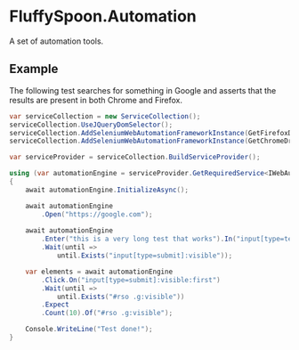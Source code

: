 # FluffySpoon.Automation
A set of automation tools.

## Example
The following test searches for something in Google and asserts that the results are present in both Chrome and Firefox.

```csharp
var serviceCollection = new ServiceCollection();
serviceCollection.UseJQueryDomSelector();
serviceCollection.AddSeleniumWebAutomationFrameworkInstance(GetFirefoxDriver);
serviceCollection.AddSeleniumWebAutomationFrameworkInstance(GetChromeDriver);

var serviceProvider = serviceCollection.BuildServiceProvider();

using (var automationEngine = serviceProvider.GetRequiredService<IWebAutomationEngine>())
{
	await automationEngine.InitializeAsync();

	await automationEngine
		.Open("https://google.com");
					
	await automationEngine
		.Enter("this is a very long test that works").In("input[type=text]:visible")
		.Wait(until => 
			until.Exists("input[type=submit]:visible"));

	var elements = await automationEngine
		.Click.On("input[type=submit]:visible:first")
		.Wait(until => 
			until.Exists("#rso .g:visible"))
		.Expect
		.Count(10).Of("#rso .g:visible");

	Console.WriteLine("Test done!");
}
```
